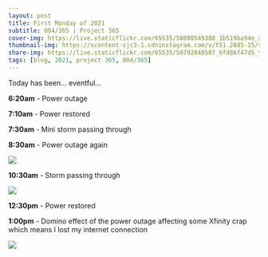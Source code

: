 ```yaml
---
layout: post
title: First Monday of 2021
subtitle: 004/365 | Project 365
cover-img: https://live.staticflickr.com/65535/50800549388_1b519ba94e_z.jpg
thumbnail-img: https://scontent-sjc3-1.cdninstagram.com/v/t51.2885-15/sh0.08/e35/s750x750/135107460_2697677120486700_3864243789945402201_n.jpg?_nc_ht=scontent-sjc3-1.cdninstagram.com&_nc_cat=100&_nc_ohc=Ew2QXFYqHEgAX-G-M8H&tp=1&oh=13933e7e125af2150fc9b59cc5fc4b05&oe=601C121D
share-img: https://live.staticflickr.com/65535/50792840587_6fd86f47d5_t.jpg
tags: [blog, 2021, project 365, 004/365]
---
```

Today has been... eventful... 

**6:20am** - Power outage

**7:10am** - Power restored

**7:30am** - Mini storm passing through

**8:30am** - Power outage again

<p class="post-img-wrap">
  <img src="https://live.staticflickr.com/65535/50801408097_98f033c062_b.jpg">
</p>

**10:30am** - Storm passing through

<p class="post-img-wrap">
  <img src="https://live.staticflickr.com/65535/50801291861_f7fab06e92_b.jpg">
</p>

**12:30pm** - Power restored

**1:00pm** - Domino effect of the power outage affecting some Xfinity crap which means I lost my internet connection

<p class="post-img-wrap">
  <img src="https://live.staticflickr.com/65535/50801868711_5907197571_b.jpg">
</p>
